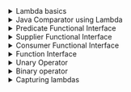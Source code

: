 <details>
<summary>Lambda basics</summary>

The following topics are covered:
- Lambda expression definition
- How to write a lambda expression

### What is a lambda expression?

Java is an object-oriented language. By introducing lambdas in Java 8, the authors of Java tried to add elements of functional programming in Java. Now you might be wondering what the difference between object-oriented programming and functional programming is?

In object-oriented programming, objects and classes are the main entities. If we create a function then it should exist within a class. A function has no meaning outside the scope of the class object.

In functional programming, functions can exist outside the scope of an object. We can assign them to a reference variable and we can also pass them to other methods as a parameter.

A lambda expression is just an *anonymous function*, i.e., a function with **no name** and that is **not bound to an identifier**. We can pass it to other methods as parameters, therefore, using the power of functional programming in Java.

### How to write a lambda expression

It might be difficult to understand what lambda is and how to write a lambda without looking at an example. So, let’s look at an example first, and then we will revisit what we just read.

In the below example, we have a functional interface called `AFunctionalInterface`. There are two classes `ClassA` and `ClassB` that implement this interface.

#### AFunctionalInterface

```java
@FunctionalInterface
public interface AFunctionalInterface {
    void execute();
}
```

#### ClassA

```java
public class ClassA implements AFunctionalInterface {
    // Overriding the execute() method from AFunctionalInterface interface.
    @Override
    public void execute() {
        System.out.println("Namaste");
    }
}
```

#### ClassB

```java
public class ClassB implements AFunctionalInterface {
    // Overriding the execute() method from AFunctionalInterface interface.
    @Override
    public void execute() {
        System.out.println("Hi");
    }
}
```

Here, we have another class called `ClassC`. This class has a method called `wish(AFunctionalInterface functionalInterface)` which takes `AFunctionalInterface` as a parameter, and based on the type of object passed, prints the output of the `execute()` method.

#### ClassC

```java
public class ClassC {
    public static void wish(AFunctionalInterface functionalInterface) {
        functionalInterface.execute();
    }

    public static void main(String[] args) {
        AFunctionalInterface functionalInterface_1 = new ClassA();
        wish(functionalInterface_1);  // Passing an object of ClassA.

        AFunctionalInterface functionalInterface_2 = new ClassB();
        wish(functionalInterface_2);  // Passing an object of ClassB.
    }
}
```

When we run the `ClassC` class, we get the below output:

```
Namaste
Hi
```

This is a classic object-oriented programming example. Now, what if we want our `ClassC` class to greet in all the languages available?

Do we need to create a class for each concrete entity, e.g., `ClassD`, `ClassE`, `ClassF`, etc?

Isn't it possible that we don't create any class and just send a function to the `wish(AFunctionalInterface functionalInterface)` method?

Our `wish(AFunctionalInterface functionalInterface)` method will directly execute the function that is provided to it and print the output.

This is possible through anonymous classes. We will quickly see how this can be done through an anonymous class, and then jump straight back into lambdas.

Note that the `@FunctionalInterface` annotation allows the Java compiler to trigger an error in response to any attempt to break the predefined structure of a functional interface. It's also a handy tool to make an application architecture easier to understand for other developers.  

In the below example, we will change the `ClassC` class to use an anonymous class.

#### AFunctionalInterface

```java
@FunctionalInterface
public interface AFunctionalInterface {
    void execute();
}
```

#### ClassC

```java
public class ClassC {

    public static void wish(AFunctionalInterface functionalInterface) {
        functionalInterface.execute();
    }

    public static void main(String[] args) {
        // We are passing an anonymous class object to the wish method.
        wish(new AFunctionalInterface() {
            @Override
            public void execute() {
                System.out.println("Namaste");
            }
        });
    }

}
```

In the above example, we don’t need to create a class for each language. We can use an anonymous class, and that does the trick for us in the example above. However, don’t you think that this code is still cumbersome? Although the class is anonymous, we are still creating a class.

To make our code less cumbersome, let’s remove all the unnecessary code step-by-step and create our first lambda expression.

**Step 1**: The compiler knows that the `wish(AFunctionalInterface functionalInterface)` method takes in a parameter of type `AFunctionalInterface`. So, we don’t need to specifically create an anonymous class of type `AFunctionalInterface`.

```java
public class ClassC {

    public static void wish(AFunctionalInterface functionalInterface) {
        functionalInterface.execute();
    }

    public static void main(String[] args) {
        wish(
            public void execute() {
                System.out.println("Namaste");
            }
        );
    }
}
```

**Step 2**: We know that the `AFunctionalInterface` interface has only one method. So, we don’t need to provide the method name. We are only concerned with the method body.

```java
public class ClassC {

    public static void wish(AFunctionalInterface functionalInterface) {
        functionalInterface.execute();
    }

    public static void main(String[] args) {
        wish(
            public void () {
                System.out.println("Namaste");
            }
        );
    }
}
```

**Step 3**: The compiler can understand that the body does not return anything. So, mentioning the return type is redundant. We can also remove the `public` declaration.

```java
public class ClassC {

    public static void wish(AFunctionalInterface functionalInterface) {
        functionalInterface.execute();
    }

    public static void main(String[] args) {
        wish(
            () -> {
                System.out.println("Namaste");
            }
        );
    }
}
```

Please note that we add a `->` between the empty brackets and the method body. This is how a lambda expression is declared.

There still is one more improvement we can make. Since the method body contains only a single line, the curly braces are also unnecessary.

#### AFunctionalInterface

```java
@FunctionalInterface
public interface AFunctionalInterface {
    void execute();
}
```

#### ClassC

```java
public class ClassC {
    public static void wish(AFunctionalInterface functionalInterface) {
        functionalInterface.execute();
    }

    // Passing a lambda expression to wish method.
    public static void main(String[] args) {
        wish( () -> System.out.println("Namaste") );
    }
}
```

This is how simple it is to write a lambda expression.

To recap, when we write a lambda expression, we are basically sending a function as a method parameter, and it is directly getting executed.

### Don't treat lambda expressions as inner classes

Note that lambda expressions are not compiled to anonymous inner classes. Instead, lambdas get wrapped inside new classes generated during runtime.

In earlier examples, an inner class was essentially substituted by a lambda expression, but the concepts of inner class and lambda expression are different in an important way: **scope**.

When an inner class is used, it creates a new scope. We can hide local variables from the enclosing scope by instantiating new local variables with the same names. We can also use the keyword `this` inside our inner class as a reference to its instance.

Lambda expressions, however, work with enclosing scope. We can’t hide variables from the enclosing scope inside the lambda’s body. In this case, the keyword `this` is a reference to an enclosing instance.

For example, in the class `ScopeExperiment`, we have an instance variable `value`:

```java
private String value = "Enclosing scope value";
```

Then in some method of this class, place the following code and execute this method:

```java
public class ScopeExperiment {
    
    private String value = "Enclosing scope value";
    
    public String scopeExperiment() {
        Foo fooIC = new Foo() {
            String value = "Inner class value";
    
            @Override
            public String method(String string) {
              return this.value;
            }
        };
        String resultIC = fooIC.method("");
    
        Foo fooLambda = parameter -> {
            String value = "Lambda value";
            return this.value;
        };
        String resultLambda = fooLambda.method("");
    
        return "Results: resultIC = " + resultIC +
                ", resultLambda = " + resultLambda;
    }
    
    public static void main(String[] args) {
        scopeExperiment();
    }
    
}
```

#### Output

```
Results: resultIC = Inner class value, resultLambda = Enclosing scope value
```

By calling `this.value` in `fooIC`, we can access a local variable from its instance. In the case of the lambda, the `this.value` call accesses the instance-level variable `value`, which is defined in the `ScopeExperiment` class, but not to the variable `value` defined inside the lambda's body.

### Keep lambda expressions short and self-explanatory

- Avoid blocks of code in a lambda's body
- Avoid specifying parameter types
- Avoid parentheses around a single parameter
- Avoid the `return` statement and braces
- Use method references

</details>


<details>
<summary>Java Comparator using Lambda</summary>

Use lambdas to write a concise comparator.

The following topics are covered:
- Comparator example using anonymous classes
- Comparator example using a lambda expression

If you’ve been working with Java for some time, then you’ve probably encountered a scenario where you need to sort the elements in a collection.

If your collection contains a *wrapper class object*, then the sorting is very easy. Since all the wrapper classes implement the `Comparable` interface, you can directly use `Collections.sort()` to sort your collection.

However, if your collection contains a custom class object then you need to provide the logic to sort your object. In this lesson, we will look at an example in which we will sort a list of `Person` class objects using a **comparator**. Then, we will write a program to do the same task using **lambdas**.

### Comparator example using anonymous classes

First, we will create a `Person` class.

#### Person

```java
public class Person {

    private String name;
    private int age;
    private String country;

    public Person(String name, int age, String country) {
        this.name = name;
        this.age = age;
        this.country = country;
    }

    public String getName() {
        return name;
    }

    public int getAge() {
        return age;
    }

    public String getCountry() {
        return country;
    }
}
```

Now, we have a `PersonService` class. It has a `getPersons(List<Person> persons)` method. It takes a **list of person object** as input and returns a **list of person object** in sorted order.

In this method, we are creating an anonymous comparator, which sorts the `Person` objects on the basis of name.

#### PersonService

```java
import java.util.Collections;
import java.util.Comparator;
import java.util.List;

public class PersonService {

    public static List<Person> getPersons(List<Person> persons){
        // Created an anonymous Comparator, which sorts the Person object on the basis of Person name.
        Collections.sort(persons, new Comparator<Person>() {
            @Override
            public int compare(Person p1, Person p2) {
                return p1.getName().compareTo(p2.getName());
            }
        });
        return persons;
    }
}
```

Finally, we have a `PersonMain` class that runs our logic.

#### PersonMain

```java
import java.util.ArrayList;
import java.util.List;

public class PersonMain {

    public static void main(String[] args){
        List<Person> persons = new ArrayList<>();
        persons.add(new Person("John" , 23 , "USA"));
        persons.add(new Person("Carl" , 23 , "Australia"));
        persons.add(new Person("Amit" , 23 , "India"));
        persons.add(new Person("Vikram" , 23 , "Bhutan"));
        persons.add(new Person("Kane" , 23 , "Brazil"));
        // Calling getPerson() method which will return the List of Person in sorted order.
        List<Person> sortedPersons = PersonService.getPersons(persons);

        System.out.println("Persons after sorting");
        // Printing the name of each person.
        for (Person person : sortedPersons){
            System.out.println("Person Name : " + person.getName());
        }
    }
}
```

If you look at the `Comparator` interface, you notice that it is a functional interface. It has only one abstract method called `compare()`. This makes it a perfect candidate to be used in lambdas.

### Comparator example using a lambda expression

Now, let’s see how we can write the same logic using a lambda expression. When writing lambdas, we only need to consider the input parameters and the method body.

Below is the signature of the `compare()` method.

`int compare(T o1, T o2)`

It takes two parameters as input and returns an `int`.

Let's start constructing the lambda expression:

The structure of lambda will be like:

`(p1, p2) -> {};`

Here, `p1` and `p2` are the two input parameters. We can name them anything.

Now, we will add the body.

`(p1, p2) -> p1.getName().compareTo(p2.getName());`

So, this is the lambda expression for sorting the `Person` objects based on name.

You can see how easy and concise it is to write code with lambdas instead of using anonymous classes.

#### Person

```java
public class Person {

    private String name;
    private int age;
    private String country;

    public Person(String name, int age, String country) {
        this.name = name;
        this.age = age;
        this.country = country;
    }

    public String getName() {
        return name;
    }

    public int getAge() {
        return age;
    }

    public String getCountry() {
        return country;
    }
}
```

#### PersonService

```java
import java.util.Collections;
import java.util.Comparator;
import java.util.List;

public class PersonService {

    public static List<Person> getPersons(List<Person> persons) {
        // Instead of creating an anonymous class, we have provided a lambda expression.
        Collections.sort(persons, (p1, p2) -> p1.getName().compareTo(p2.getName()));
        return persons;
    }
}
```

#### PersonMain

```java
import java.util.ArrayList;
import java.util.List;

public class PersonMain {

    public static void main(String[] args){
        List<Person> persons = new ArrayList<>();
        persons.add(new Person("John" , 23 , "USA"));
        persons.add(new Person("Carl" , 23 , "Australia"));
        persons.add(new Person("Amit" , 23 , "India"));
        persons.add(new Person("Vikram" , 23 , "Bhutan"));
        persons.add(new Person("Kane" , 23 , "Brazil"));
        // Calling getPerson() method which will return the List of Person in sorted order.
        List<Person> sortedPersons = PersonService.getPersons(persons);

        System.out.println("Persons after sorting");
        for(Person person : sortedPersons){
            System.out.println("Person Name : " + person.getName());
        }
    }
}
```

</details>


<details>
<summary>Predicate Functional Interface</summary>

Introduces the `Predicate` functional interface. We will discuss where a `Predicate` interface can be used and how to use it.

The following topics are covered:
- Introduction to the `Predicate` interface
  - a) `and(Predicate other)`
  - b) `or(Predicate other)`
  - c) `negate()`
  - d) `isEqual(Object targetRef)`
- Introduction to the `BiPredicate` interface

### Introduction to the `Predicate` interface

Java 8 provides some in-built functional interfaces in the `java.util.function` package. These interfaces are required so that, while writing lambda expressions, we don't need to worry about creating a functional interface.

There are 43 predefined interfaces in Java 8. Remembering all of them is a bit difficult, so we will divide them into categories and look at each category. The first category that we are looking at in this lesson is `Predicate`.

Below are the interfaces in this category:

| Interface name          | Description                                                                        | Abstract method              |
|-------------------------|------------------------------------------------------------------------------------|------------------------------|
| `Predicate<T>`          | Represents a predicate (boolean-value function) of one argument (reference type)   | `boolean test(T t)`          |
| `DoublePredicate`       | Accepts one double-value argument                                                  | `boolean test(double value)` |
| `IntPredicate`          | Accepts one int-value argument.                                                    | `boolean test(int value)`    |
| `LongPredicate`         | Accepts one long-value argument                                                    | `boolean test(long value)`   |
| `BiPredicate<T, U>`     | Accepts two arguments (reference types)                                            | `boolean test(T t, U u)`     |

The `Predicate<T>` interface has an abstract method `boolean test(T t)`. Basically, a predicate is a function that evaluates the given input and returns `true` or `false`.

Below is the list of methods available in the `Predicate<T>` interface.

![img.png](img/01.png)

As we can see, there is only one abstract method and a few default and static methods.

Let's look at an example. We have a `PredicateDemo` class, which has a method `isPersonEligibleForVoting()`. This method takes in a `Person` object and a `Predicate` as a parameter. The `Predicate` is evaluated to check if the given `Person` is eligible for voting or not.

```java
import java.util.function.Predicate;

public class PredicateDemo {
    static boolean isPersonEligibleForVoting(Person person, Predicate<Person> predicate){
        return predicate.test(person);
    }
  
    public static void main(String[] args) {
        Person person = new Person("Alex", 23);
        // Created a predicate. It returns true if age is greater than 18.
        Predicate<Person> predicate = p -> p.age > 18;
        boolean eligible = isPersonEligibleForVoting(person, predicate);
        System.out.println("Person is eligible for voting: " + eligible);
    }
}

class Person {
    String name;
    int age;
    Person(String name, int age){
        this.name = name;
        this.age = age;
    }
}
```

In the above example, we use a `Predicate<T>`. This interface has some other default and static methods that are used for the purpose of chaining. We will discuss these methods and look at one example for each of them.

### a) `and(Predicate other)`

This method returns a composed predicate that represents a short-circuiting logical AND of this predicate and another.

In the below example, we need to check if a person is eligible for club membership. The criteria is that the person’s age should be more than 18 and less than 60.

We have created two predicates and then combined them into a single predicate using the `and()` method.

```java
import java.util.function.Predicate;

public class PredicateDemo {
    static boolean isPersonEligibleForMembership(Person person, Predicate<Person> predicate){
        return predicate.test(person);
    }

    public static void main(String[] args) {
        Person person = new Person("Alex", 23);

        // Created a predicate. It returns true if age is greater than 18.
        Predicate<Person> greaterThanEighteen = (p) -> p.age > 18;
        // Created a predicate. It returns true if age is less than 60.
        Predicate<Person> lessThanSixty = (p) -> p.age < 60;
        
        Predicate<Person> predicate = greaterThanEighteen.and(lessThanSixty);

        boolean eligible = isPersonEligibleForMembership(person, predicate);
        System.out.println("Person is eligible for membership: " + eligible);
    }
}

class Person {
    String name;
    int age;

    Person(String name, int age) {
        this.name = name;
        this.age = age;
    }
}
```

#### Output

```
Person is eligible for membership: true
```

### b) `or(Predicate other)`

This method returns a composed predicate that represents a short-circuiting logical OR of this predicate and another.

In the below example we need to check if a person is eligible for retirement. The criteria is that either the person’s age should be more than 60 or the year of service should be more than 30.

We will create two predicates and then combined them into a single predicate using the `or()` method.

```java
import java.util.function.Predicate;

public class PredicateDemo {
    static boolean isPersonEligibleForRetirement(Person person, Predicate<Person> predicate){
        return predicate.test(person);
    }
    
    public static void main(String[] args) {
        Person person = new Person("Alex", 23);
        // Created a predicate. It returns true if age is greater than 60.
        Predicate<Person> greaterThanSixty = (p) -> p.age > 60;
        // Created a predicate. It returns true if year of service is greater than 30.
        Predicate<Person> serviceMoreThanThirty = (p) -> p.yearsOfService > 30;
        Predicate<Person> predicate = greaterThanSixty.or(serviceMoreThanThirty);

        boolean eligible = isPersonEligibleForRetirement(person , predicate);
        System.out.println("Person is eligible for membership: " + eligible);
    }
}

class Person {
    String name;
    int age;
    int yearsOfService;

    Person(String name, int age) {
        this.name = name;
        this.age = age;
        this.yearsOfService = yearsOfService;
    }
}
```

#### Output

```
Person is eligible for membership: false
```

### c) `negate()`

This method returns a predicate that represents the logical negation of the predicate it is called on.

Suppose we have a Predicate defined, but in some areas, we need to negate that predicate. In that case, we can use `negate()`.

In the below example, we have a predicate that checks if a number is greater than 10. However, we need to check if a number is less than 10. Now instead of writing a new predicate, we can negate the predicate we already have.

```java
import java.util.function.Predicate;

public class PredicateDemo {
    static boolean isNumberLessThanTen(Predicate<Integer> predicate){
        return predicate.negate().test(14);
    }

    public static void main(String[] args) {
        Predicate<Integer> numberGreaterThanTen = p -> p > 10;
        boolean isLessThanTen = isNumberLessThanTen(numberGreaterThanTen);
        System.out.println("Is number less than ten: " + isLessThanTen);
    }
}
```

#### Output

```
Is number less than ten: false
```

### d) `isEqual(Object targetRef)`

This method returns a predicate that tests if two arguments are equal according to `Objects.equals(Object, Object)`. This is not a chaining method.

```java
import java.util.function.Predicate;

public class PredicateDemo {
    public static void main(String[] args) {
        Predicate<String> predicate  = Predicate.isEqual("Hello");

        // The same thing can be achieved by below lambda.
        // Predicate<String> predicate  = p -> p.equals("Hello");
    
        System.out.println(predicate.test("Welcome"));
    }
}
```

#### Output

```
false
```

### Introduction to the `BiPredicate` interface

The `Predicate<T>` takes only one parameter and returns the result. Now suppose we have a requirement where we need to send two parameters (i.e., `Person` object and min age to vote) and then return the result. Here, we can use `BiPredicate<T, T>`.

The `BiPredicate<T, T>` has a functional method `test(Object, Object)`. It takes in two parameters and returns a `boolean` value. Below is the list of methods in the `BiPredicate<T, T>` interface.

![img.png](img/02.png)

If you notice in the above example, we are hard coding the voting age in our lambda, e.g., `p -> p.getAge() > 18`. The voting age, i.e., 18, is hardcoded here. If we want to take this age as input, we can use a `BiPredicate` instead of `Predicate`.

In the example shown below, `isPersonEligibleForVoting()` takes in three parameters. `Person` object, `age`, and `BiPredicate`.

```java
import java.util.function.BiPredicate;

public class PredicateTest {
    static boolean isPersonEligibleForVoting(Person person, Integer minAge, BiPredicate<Person, Integer> predicate) {
        return predicate.test(person, minAge);
    }

    public static void main(String[] args) {
        Person person = new Person("Alex", 23);
        boolean eligible =
            isPersonEligibleForVoting(
                person,
                18,
                (p, minAge) -> {
                  return p.age > minAge;
                });
        System.out.println("Person is eligible for voting: " + eligible);
    }
}

class Person {
    String name;
    int age;
    Person(String name, int age) {
        this.name = name;
        this.age = age;
    }
}
```

Similarly, we can use other predicates like `IntPredicate`, `LongPredicate`, and `DoublePredicate`. The only difference is that these predicates take an input of a particular type, i.e., `int`, `double`, or `long`.

You should now have a clear understanding of using the `Predicate` functional interface in your lambdas.

</details>


<details>
<summary>Supplier Functional Interface</summary>

The following topics are covered:
- `Supplier<T>`
- `IntSupplier`
- `DoubleSupplier`

`Supplier` is an interface that does not take in any argument but produces a value when the `get()` function is invoked. Suppliers are useful when we don't need to apply any value and obtain a result at the same time.

Below are some of the functional interfaces, which can be categorized as a supplier.

| Interface name    | Description                                       | Abstract method          |
|-------------------|---------------------------------------------------|--------------------------|
| `Suppler<T>`      | Represents a supplier of results (reference type) | `T get()`                |
| `DoubleSupplier`  | A supplier of double-value results                | `double getAsDouble()`   |
| `IntSupplier`     | A supplier of int-value results                   | `int getAsInt()`         |
| `LongSupplier`    | A supplier of long-value results                  | `long getAsLong()`       |
| `BooleanSupplier` | A supplier of boolean-value results               | `boolean getAsBoolean()` |

### `Supplier<T>`

The `Supplier<T>` interface supplies a result of type `T`. In the previous lesson, we were passing a person object and a predicate to our `isPersonEligibleForVoting()` method.

In this example, we will provide a `Supplier<Person>` instead of the Person object. The `isPersonEligibleForVoting()` method will, itself, fetch the `Person` object from the supplier. Here is the code for this.

```java
import java.util.function.Predicate;
import java.util.function.Supplier;

public class SupplierTest {
  static boolean isPersonEligibleForVoting(Supplier<Person> supplier, Predicate<Person> predicate) {
    return predicate.test(supplier.get());
  }

  public static void main(String args[]) {
    Supplier<Person> supplier = () -> new Person("Alex", 23);
    Predicate<Person> predicate = (p) -> p.age > 18;
    boolean eligible = isPersonEligibleForVoting(supplier, predicate);
    System.out.println("Person is eligible for voting: " + eligible);
  }
}

class Person {
    String name;
    int age;

    Person(String name, int age) {
        this.name = name;
        this.age = age;
    }
}
```

#### Output

```
Person is eligible for voting: true
```

The `Supplier<T>` interface does not contain any default or static methods. Here are some of the primitive specializations of the supplier interface.

### `IntSupplier`

The `IntSupplier` interface has a method `getAsInt()`, which applies the given operation on its argument and returns an int value. It is similar to using an object of type `Supplier<Integer>`.

```java
import java.util.function.IntSupplier;

public class SupplierDemo {
      public static void main(String[] args) {
          IntSupplier supplier = () -> (int)(Math.random() * 10);
          System.out.println(supplier.getAsInt()); 
      }
}
```

#### Output

```
6
```

### `DoubleSupplier`

The `DoubleSupplier` interface has a method `getAsDouble()`, which applies the given operation on its argument and returns a `double` value. It is similar to using an object of type `Supplier<Double>`.

```java
import java.util.function.DoubleSupplier;

public class SupplierDemo {
    public static void main(String[] args) {
        DoubleSupplier supplier = () -> (int)(Math.random() * 10);
        System.out.println(supplier.getAsDouble());
    }
}
```

#### Output

```
6.0
```

</details>


<details>
<summary>Consumer Functional Interface</summary>

Basics of Consumer Functional Interfaces

The following topics are covered:
- `Consumer<T>`
- `BiConsumer<T, U>`

`Consumer`s are functional interfaces that take in a parameter and do not produce anything.

Below are some of the functional interfaces which can be categorized as `Consumer`s.

| Interface name         | Description                                                                                         | Abstract method                  |
|------------------------|-----------------------------------------------------------------------------------------------------|----------------------------------|
| `Consumer<T>`          | Represents an operation that accepts a single (reference type) input argument and returns no result | `void accept(T t)`               |
| `DoubleConsumer`       | Accepts a single double-value argument and returns no result                                        | `void accept(double value)`      |
| `IntConsumer`          | Accepts a single int-value argument and returns no result                                           | `void accept(int value)`         |
| `LongConsumer`         | Accepts a single long-value argument and returns no result                                          | `void accept(long value)`        |
| `BiConsumer<T, U>`     | Represents an operation that accepts two (reference type) input arguments and returns no result     | `void accept(T t, U u)`          |
| `ObjDoubleConsumer<T>` | Accepts an object-value and a double-value argument, and returns no result                          | `void accept(T t, double value)` |
| `ObjIntConsumer<T, U>` | Accepts an object-value and an int-value argument, and returns no result                            | `void accept(T t, int value)`    |
| `ObjLongConsumer<T>`   | Accepts an object-value and a long-value argument, and returns no result                            | `void accept(T t, long value)`   |

### `Consumer<T>`

This interface takes a parameter of type `T` and does not return anything.

A consumer can be used in all contexts where an object needs to be consumed,i.e. taken as input, and some operation is performed on the object without returning any result.

Below is the list of methods in the `Consumer` interface. `Consumer<T>` has an abstract method `accept()` and a default method called `andThen()`, which is used for chaining.

![img.png](img/03.png)

In the below example, we will create a `Consumer` which prints a value.

```java
import java.util.function.Consumer;

public class ConsumerDemo {
    public static void main(String[] args) {
        Consumer<String> stringConsumer = s -> System.out.println(s);
        stringConsumer.accept("Hello World.");
		
        Consumer<Integer> intConsumer = i -> System.out.println("Integer value = " + i);
        intConsumer.accept(5);
	}
}
```

#### Output

```
Hello World.
Integer value = 5
```

The `andThen()` method, which is a default method in the `Consumer` interface, is used for chaining. Here is the syntax of this method:

```
Consumer<T> andThen(Consumer<? super T> after)
```

The `andThen()` method returns a composed `Consumer` that performs this operation followed by the `after` operation (see above parameter list). In the below example, we will create two consumers, and we will chain them together using the `andThen()` method.

```java
import java.util.function.Consumer;

public class ConsumerDemo {
    public static void main(String[] args) {
        Consumer<String> consumer1 = (arg) -> System.out.println(arg + "My name is Jane.");
        Consumer<String> consumer2 = (arg) -> System.out.println(arg + "I am from Canada.");
        consumer1.andThen(consumer2).accept("Hello. ");
    }
}
```

#### Output

```
Hello. My name is Jane.
Hello. I am from Canada.
```

### `BiConsumer<T, U>`

This interface takes two parameters and returns nothing.
- `T` - the type of the first argument to the operation
- `U` - the type of the second argument to the operation

This interface has the same methods as present in the `Consumer<T>` interface.

```java
import java.util.function.BiConsumer;

public class BiConsumerDemo {
    public static void main(String[] args) {
      BiConsumer<String, String> greet = (s1, s2) -> System.out.println(s1 + s2);
      greet.accept("Hello", "World");
    }
}
```

#### Output

```
HelloWorld
```

</details>


<details>
<summary>Function Interface</summary>

The following topics are covered:
- `Function<T, R>`
  - `R apply(T t)`
  - `compose(Function<? super V, ? extends T> before)`
  - `andThen(Function<? super R, ? extends V> after)`
- `BiFunction<T, U, R>`

`Function` is a category of functional interfaces that takes an object of type `T` and returns an object of type `R`.

Until now, the functional interfaces that we've discussed have either not taken any argument (`Supplier`), not returned any value (`Consumer`), or returned only a boolean (`Predicate`).

`Function` interfaces are very useful as we can specify the type of input and output.

Below are some of the interfaces that fall in this category.

![img.png](img/04.png)

This section contains a discussion of some types of `Function` functional interfaces.

### `Function<T, R>`

The function takes only one argument of type `T` and returns a result of type `R`.

The following is the list of all the methods in the `Function<T, R>` interface.

![img.png](img/05.png)

Below is an example of each method:

### `R apply(T t)`

This is the abstract method of the `Function` interface. It takes one argument of type `T` as input and returns a value of type `R`.

In the below example, we will create a function called `lengthFunction`. It takes a string as input and returns the length of the string as output.

```java
import java.util.function.Function;
 
public class FunctionInterfaceDemo {
    public static void main(String[] args) {
        // Created a function which returns the length of string.
        Function<String, Integer> lengthFunction = str -> str.length();
        System.out.println("String length: " + lengthFunction.apply("This is awesome!!"));
    }
}
```

#### Output

```
String length: 17
```

### `compose(Function<? super V, ? extends T> before)`

Returns a composed function that first applies the function provided as a parameter on the input, and then applies the function on which it is called, to the result.

```java
import java.util.function.Function;

public class FunctionDemo {

    public static void main(String[] args) {
        // Function which adds 10 to the given element.
        Function<Integer, Integer> increment = x -> x + 10;
        // Function which doubles the given element.
        Function<Integer, Integer> multiply = y -> y * 2;
        // Since we are using compose(), multiplication will be done first and then increment will be done.
        System.out.println("compose result: " + increment.compose(multiply).apply(3));
    }
}
```

#### Output

```
compose result: 16
```

### `andThen(Function<? super R, ? extends V> after)`

This method returns a composed function that first applies the function on which it is called on the input, and then applies the function provided as parameter, to the result.

```java
import java.util.function.Function;

public class FunctionDemo {
    public static void main(String[] args) {
        Function<Integer,Integer> increment = x -> x + 10;
        Function<Integer,Integer> multiply = y -> y * 2;
        // Since we are using andThen(), increment will be done first and then multiplication will be done.
        System.out.println("andThen result: " + increment.andThen(multiply).apply(3));
    }
}
```

#### Output

```
compose result: 26
```

### `BiFunction<T, U, R>`

The `BiFunction<T, U, R>` is similar to `Function<T, R>` interface; the only difference is that the `BiFunction` interface takes in **two** parameters and returns an output.

Below is the list of methods in the `BiFunction` interface.

![img.png](img/06.png)

In the below example, we will create a `BiFunction` that takes two numbers as input and returns their sum.

```java
import java.util.function.BiFunction; 
  
public class BiFunctionInterfaceDemo { 
    public static void main(String[] args) {
        BiFunction<Integer, Integer, Integer> add = (a, b) -> a + b;
        System.out.println("Sum = " + add.apply(2, 3));
    } 
}
```

#### Output

```
Sum = 5
```

</details>


<details>
<summary>Unary Operator</summary>

Explains the `Unary` operator, which is a subtype of the `Function` interface.

The following topics are covered:
- `UnaryOperator<T>`
- `IntUnaryOperator`

### `UnaryOperator<T>`

The `UnaryOperator<T>` interface represents a function that takes one argument of type `T` and returns a value of the same type. This is similar to the `Function` interface, which is a parent to the `UnaryOperator` interface.

The `UnaryOperator` does not define any new abstract methods. Since it extends the `Function` interface from the same package, it inherits the following method from the `Function` interface:

`T apply(T t)`

Below are the functional interfaces, which can be categorized as unary operators:

| Interface name     | Description                                                                                                         | Abstract method                        |
|--------------------|---------------------------------------------------------------------------------------------------------------------|----------------------------------------|
| `UnaryOperator<T>` | Represents an operation on a single operand that produces a result of the same type as its operand (reference type) | `T apply(T t)`                         |
| `DoubleConsumer`   | Accepts single double-value operand and produces a double-value result                                              | `double applyAsDouble(double operand)` |
| `IntConsumer`      | Accepts a single int-value operand and produces an int-value result                                                 | `int applyAsInt(int operand)`          |
| `LongConsumer`     | Accepts a single long-value operand and produces a long-value result                                                | `long applyAsLong(long operand)`       |

In the below example, we will create a lambda of unary operator type. It will take a `Person` object as input, fill data in the object, and return the same object as the output.

```java
import java.util.function.UnaryOperator;

public class UnaryOperatorTest {
    
    public static void main(String[] args) {
        Person person = new Person();
        UnaryOperator<Person> operator = (p) -> {
            p.name = "Poroggo";
            p.age = 34;
            return p;
        };

        operator.apply(person);
        System.out.println("Person Name: " + person.getName() + " Person Age: " + person.getAge());
    }
}

class Person {
    String name;
    int age;

    Person() {}

    Person(String name, int age) {
        this.name = name;
        this.age = age;
    }

    public void setName(String name) { this.name = name; }

    public void setAge(int age) { this.age = age; }

    public String getName() { return name; }

    public int getAge() { return age; }
}
```

#### Output

```
Person Name: Poroggo Person Age: 3
```

### `IntUnaryOperator`

This is the primitive flavor of the `UnaryOperator`. It takes an `int` as an argument and returns `int` as a result. *We should always prefer using the primitive flavors of functional interfaces as boxing and unboxing are not good for performance*.

In the below example, we will create a lambda of `IntUnaryOperator` type. It takes a number as input and returns its square.

```java
import java.util.function.IntUnaryOperator;

public class UnaryOperatorTest {
    public static void main(String[] args) {
        IntUnaryOperator operator = num -> num * num;
        System.out.println(operator.applyAsInt(25));
    }
}
```

#### Output

```
625
```

</details>

<details>
<summary>Binary operator</summary>

Binary operator functional interface in Java.

The following topics are covered:
- `BinaryOperator<T>`
  - Example

### `BinaryOperator<T>`

`BinaryOperator<T>` is a functional interface that inherits from `BiFunction<T, T, T>` interface. The `BinaryOperator<T>` interface takes only one parameter as compared to `BiFunction<T, T, T>`, which takes three parameters (two operands' type and one result type).

Both the input objects and the result are of the same type in `BinaryOperator<T>`.

Below are the few interfaces that come under the `BinaryOperator<T>` category.

| Interface name         | Description                                                                                                                      | Abstract method                                   |
|------------------------|----------------------------------------------------------------------------------------------------------------------------------|---------------------------------------------------|
| `BinaryOperator<T>`    | Represents an operation upon two operands of the same type, producing a result of the same type as the operands (reference type) | `T apply(T t, T u)`                               |
| `DoubleBinaryOperator` | Accepts two double-value operands and produces a double-value result                                                             | `double applyAsDouble(double left, double right)` |
| `IntBinaryOperator`    | Accepts two int-value operands and produces an int-value result                                                                  | `int applyAsInt(int left, int right)`             |
| `LongBinaryOperator`   | Accepts two long-value operands and produces a long-value result.                                                                | `applyAsLong(long left, long right)`              |

### Example

```java
import java.util.function.BinaryOperator;

public class BinaryOperatorDemo {
    public static void main(String[] args) {
        Person person1 = new Person("Alex", 23);
        Person person2 = new Person("Daniel", 56);
        BinaryOperator<Person> operator = (p1, p2) -> {
            p1.name = p2.name;
            p1.age = p2.age;
            return p1;
        };

        operator.apply(person1, person2);
        System.out.println("Person Name: " + person1.getName() + " Person Age: " + person1.getAge());
    }
}

class Person {
    String name;
    int age;

    Person() {}

    Person(String name, int age) {
        this.name = name;
        this.age = age;
    }

    public void setName(String name) { this.name = name; }

    public void setAge(int age) { this.age = age; }

    public String getName() { return name; }

    public int getAge() { return age; }
}
```

#### Output

```
Person Name: Daniel Person Age: 56
```

</details>


<details>
<summary>Capturing lambdas</summary>

Explains what capturing lambdas are and discusses a few of the caveats of using them.

The following topics are covered:
- What is effectively final?
- Why should local variables be final or effectively final?

A lambda expression is said to be capturing if it either accesses instance variables of its enclosing class or local variables (final or effectively final) from its enclosing scope.

A lambda expression can capture the three types of variables given below:
- Static variables
- Instance variables
- Local variables

If a lambda expression captures a local variable then the variable should be either **final** or **effectively final**.

### What is effectively final?

**Effectively final** is a new concept that was introduced in Java 8. A non-final, local variable whose value is never changed after initialization is known as **effectively final**.

Before Java 8, we cannot use a non-final, local variable in an anonymous class. If you need to access a local variable in an anonymous class, then it should be declared as final. This restriction is relaxed in Java 8. Now, the compiler, itself can check if the value of a variable is not changed after the assignment. Then, it is **effectively final**.

Let's look at an example of a capturing lambda. In the below example, our lambda is capturing a local variable called `i`. The value of this variable is initialized once and never changed, so it is **effectively final**.

```java
import java.util.function.UnaryOperator;

public class CapturingLambdaDemo {
    public static void main(String[] args){
        int i = 5;
        UnaryOperator<Integer> operator = (input) -> input * i;
        System.out.println(operator.apply(i));
    }
}
```

#### Output

```
25
```

The below code will not compile because we have modified the value of the local variable, and it is not `final` anymore.

```java
import java.util.function.UnaryOperator;

public class CapturingLambdaDemo {
    public static void main(String[] args){
        int i = 5;
        i = 7; // Since we have changed the value of i, the below line will not compile.
        UnaryOperator<Integer> operator = (input) -> input * i;
        System.out.println(operator.apply(i));
    }
}
```

#### Output

```
CapturingLambdaDemo.java:11: error: local variables referenced from a lambda expression must be final or effectively final
        UnaryOperator<Integer> operator = (input) -> input * i; 
                                                             ^
1 error
```

The below code will compile because the variable is reassigned, but it is not a local variable.

```java
import java.util.function.UnaryOperator;

public class CapturingLambdaDemo {
    static int i = 0;
    public static void main(String[] args){
        i = 7;
        UnaryOperator<Integer> operator = (input) -> input * i;
        System.out.println(operator.apply(i));
    }
}
```

#### Output

```
49
```

### Why should local variables be final or effectively final?

Now, let's discuss why the local variable should be *final* or *effectively final* if it is used in a lambda expression.

When a local variable is used in a lambda expression, the lambda makes a copy of that variable. This occurs because the scope of a lambda expression consists of the duration of time in which the method exists in the genericClasses. If the lambda does not make a copy of the variable, then the variable is lost after the method is removed from the genericClasses.

Now, if the variable is not final or effectively final, it is possible that the value of the variable is changed after using it in the lambda as shown below.

```java
import java.util.function.Function;

public class CapturingLambdaDemo {
    public static void main(String[] args) {
        Function<Integer, Integer> multiplier = getMultiplier();
        System.out.println(multiplier.apply(10));
    }

    public static Function<Integer,Integer> getMultiplier() {
        int i = 5;
        // The below lambda has copied the value of i.
        Function<Integer, Integer> multiplier = t -> t * i;
        // If you change the value of i here, then the lambda will have old value.
        // So this is not allowed and code will not compile.
        i = 7;
        return multiplier;
    }
}
```

#### Output

```
CapturingLambdaDemo.java:16: error: local variables referenced from a lambda expression must be final or effectively final
        Function<Integer, Integer> multiplier = t -> t * i;
                                                         ^
1 error
```

One of the main purposes of lambdas is use in parallel computing, which means that they're really helpful when it comes to thread-safety.

The "effectively final" paradigm helps a lot with thread-safety, but not in every case. Lambdas can't change a value of an object from enclosing scope. But in the case of mutable object variables, a state could be changed inside lambda expressions.

Consider the following code:

```java
int[] total = new int[1];
Runnable r = () -> total[0]++;
r.run();
```

This code is legal, as the `total` variable remains “effectively final,” but the object it references **will not have the same state after execution of the lambda**.

After reading this, you should have a clear idea of what **effectively final** variables are and why local variables in lambdas should be **effectively final**.

</details>